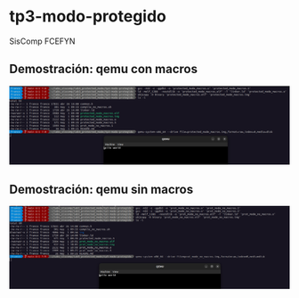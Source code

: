 # tp3-modo-protegido
SisComp FCEFYN

## Demostración: qemu con macros
![](https://github.com/camilacareggio/tp3-modo-protegido/blob/f15f94a6095890a877b944612032f6a0e155af59/img/compile_macros.png)

## Demostración: qemu sin macros
![](https://github.com/camilacareggio/tp3-modo-protegido/blob/f15f94a6095890a877b944612032f6a0e155af59/img/compile_no_macros.png)
